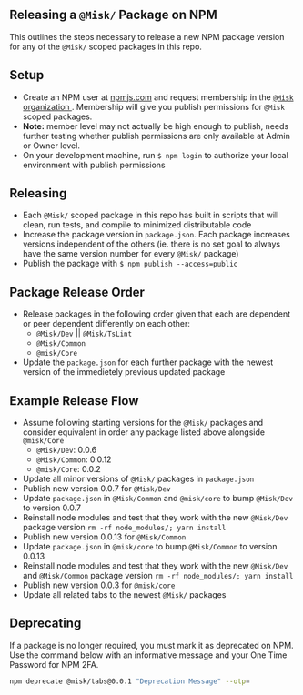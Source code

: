 ## Releasing a `@Misk/` Package on NPM

This outlines the steps necessary to release a new NPM package version for any of the `@Misk/` scoped packages in this repo.

## Setup

- Create an NPM user at [npmjs.com](http://npmjs.com/) and request membership in the [`@Misk` organization ](https://www.npmjs.com/org/misk). Membership will give you publish permissions for `@Misk` scoped packages.
- **Note:** member level may not actually be high enough to publish, needs further testing whether publish permissions are only available at Admin or Owner level.
- On your development machine, run `$ npm login` to authorize your local environment with publish permissions

## Releasing

- Each `@Misk/` scoped package in this repo has built in scripts that will clean, run tests, and compile to minimized distributable code
- Increase the package version in `package.json`. Each package increases versions independent of the others (ie. there is no set goal to always have the same version number for every `@Misk/` package)
- Publish the package with `$ npm publish --access=public`

## Package Release Order

- Release packages in the following order given that each are dependent or peer dependent differently on each other:
  - `@Misk/Dev` || `@Misk/TsLint`
  - `@Misk/Common`
  - `@misk/Core`
- Update the `package.json` for each further package with the newest version of the immedietely previous updated package

## Example Release Flow

- Assume following starting versions for the `@Misk/` packages and consider equivalent in order any package listed above alongside `@misk/Core`
  - `@Misk/Dev`: 0.0.6
  - `@Misk/Common`: 0.0.12
  - `@misk/Core`: 0.0.2
- Update all minor versions of `@Misk/` packages in `package.json`
- Publish new version 0.0.7 for `@Misk/Dev`
- Update `package.json` in `@Misk/Common` and `@misk/core` to bump `@Misk/Dev` to version 0.0.7
- Reinstall node modules and test that they work with the new `@Misk/Dev` package version `rm -rf node_modules/; yarn install`
- Publish new version 0.0.13 for `@Misk/Common`
- Update `package.json` in `@misk/core` to bump `@Misk/Common` to version 0.0.13
- Reinstall node modules and test that they work with the new `@Misk/Dev` and `@Misk/Common` package version `rm -rf node_modules/; yarn install`
- Publish new version 0.0.3 for `@misk/core`
- Update all related tabs to the newest `@Misk/` packages

## Deprecating

If a package is no longer required, you must mark it as deprecated on NPM. Use the command below with an informative message and your One Time Password for NPM 2FA.

```Bash
npm deprecate @misk/tabs@0.0.1 "Deprecation Message" --otp=
```
